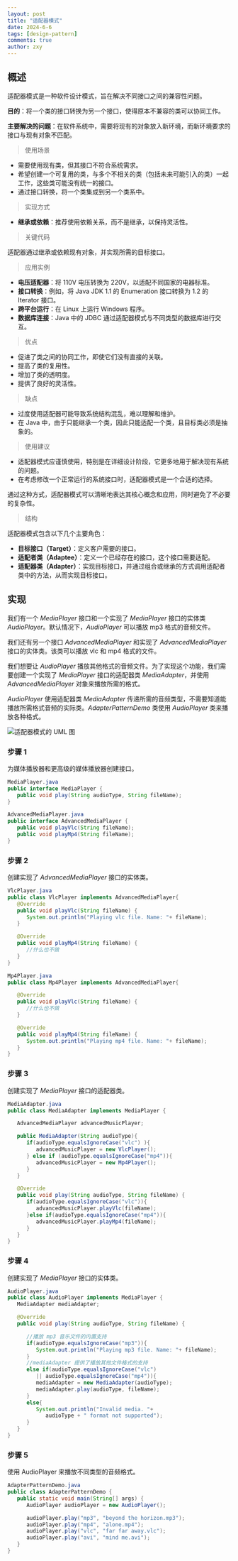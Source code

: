 ```yaml
---
layout: post
title: "适配器模式"
date: 2024-6-6
tags: [design-pattern]
comments: true
author: zxy
---
```


## 概述

适配器模式是一种软件设计模式，旨在解决不同接口之间的兼容性问题。

**目的**：将一个类的接口转换为另一个接口，使得原本不兼容的类可以协同工作。

**主要解决的问题**：在软件系统中，需要将现有的对象放入新环境，而新环境要求的接口与现有对象不匹配。

> 使用场景

- 需要使用现有类，但其接口不符合系统需求。
- 希望创建一个可复用的类，与多个不相关的类（包括未来可能引入的类）一起工作，这些类可能没有统一的接口。
- 通过接口转换，将一个类集成到另一个类系中。

> 实现方式

- **继承或依赖**：推荐使用依赖关系，而不是继承，以保持灵活性。

> 关键代码

适配器通过继承或依赖现有对象，并实现所需的目标接口。

> 应用实例

- **电压适配器**：将 110V 电压转换为 220V，以适配不同国家的电器标准。
- **接口转换**：例如，将 Java JDK 1.1 的 Enumeration 接口转换为 1.2 的 Iterator 接口。
- **跨平台运行**：在 Linux 上运行 Windows 程序。
- **数据库连接**：Java 中的 JDBC 通过适配器模式与不同类型的数据库进行交互。

> 优点

- 促进了类之间的协同工作，即使它们没有直接的关联。
- 提高了类的复用性。
- 增加了类的透明度。
- 提供了良好的灵活性。

> 缺点

- 过度使用适配器可能导致系统结构混乱，难以理解和维护。
- 在 Java 中，由于只能继承一个类，因此只能适配一个类，且目标类必须是抽象的。

> 使用建议

- 适配器模式应谨慎使用，特别是在详细设计阶段，它更多地用于解决现有系统的问题。
- 在考虑修改一个正常运行的系统接口时，适配器模式是一个合适的选择。

通过这种方式，适配器模式可以清晰地表达其核心概念和应用，同时避免了不必要的复杂性。

> 结构

适配器模式包含以下几个主要角色：

- **目标接口（Target）**：定义客户需要的接口。
- **适配者类（Adaptee）**：定义一个已经存在的接口，这个接口需要适配。
- **适配器类（Adapter）**：实现目标接口，并通过组合或继承的方式调用适配者类中的方法，从而实现目标接口。

## 实现

我们有一个 _MediaPlayer_ 接口和一个实现了 _MediaPlayer_ 接口的实体类 _AudioPlayer_。默认情况下，_AudioPlayer_ 可以播放 mp3 格式的音频文件。

我们还有另一个接口 _AdvancedMediaPlayer_ 和实现了 _AdvancedMediaPlayer_ 接口的实体类。该类可以播放 vlc 和 mp4 格式的文件。

我们想要让 _AudioPlayer_ 播放其他格式的音频文件。为了实现这个功能，我们需要创建一个实现了 _MediaPlayer_ 接口的适配器类 _MediaAdapter_，并使用 _AdvancedMediaPlayer_ 对象来播放所需的格式。

_AudioPlayer_ 使用适配器类 _MediaAdapter_ 传递所需的音频类型，不需要知道能播放所需格式音频的实际类。_AdapterPatternDemo_ 类使用 _AudioPlayer_ 类来播放各种格式。

![适配器模式的 UML 图](https://www.runoob.com/wp-content/uploads/2014/08/20210223-adapter.png)

### 步骤 1

为媒体播放器和更高级的媒体播放器创建接口。

```java
MediaPlayer.java
public interface MediaPlayer {
   public void play(String audioType, String fileName);
}

AdvancedMediaPlayer.java
public interface AdvancedMediaPlayer {
   public void playVlc(String fileName);
   public void playMp4(String fileName);
}
```

### 步骤 2

创建实现了 _AdvancedMediaPlayer_ 接口的实体类。

```java
VlcPlayer.java
public class VlcPlayer implements AdvancedMediaPlayer{
   @Override
   public void playVlc(String fileName) {
      System.out.println("Playing vlc file. Name: "+ fileName);
   }

   @Override
   public void playMp4(String fileName) {
      //什么也不做
   }
}

Mp4Player.java
public class Mp4Player implements AdvancedMediaPlayer{

   @Override
   public void playVlc(String fileName) {
      //什么也不做
   }

   @Override
   public void playMp4(String fileName) {
      System.out.println("Playing mp4 file. Name: "+ fileName);
   }
}
```

### 步骤 3

创建实现了 _MediaPlayer_ 接口的适配器类。

```java
MediaAdapter.java
public class MediaAdapter implements MediaPlayer {

   AdvancedMediaPlayer advancedMusicPlayer;

   public MediaAdapter(String audioType){
      if(audioType.equalsIgnoreCase("vlc") ){
         advancedMusicPlayer = new VlcPlayer();
      } else if (audioType.equalsIgnoreCase("mp4")){
         advancedMusicPlayer = new Mp4Player();
      }
   }

   @Override
   public void play(String audioType, String fileName) {
      if(audioType.equalsIgnoreCase("vlc")){
         advancedMusicPlayer.playVlc(fileName);
      }else if(audioType.equalsIgnoreCase("mp4")){
         advancedMusicPlayer.playMp4(fileName);
      }
   }
}
```

### 步骤 4

创建实现了 _MediaPlayer_ 接口的实体类。

```java
AudioPlayer.java
public class AudioPlayer implements MediaPlayer {
   MediaAdapter mediaAdapter;

   @Override
   public void play(String audioType, String fileName) {

      //播放 mp3 音乐文件的内置支持
      if(audioType.equalsIgnoreCase("mp3")){
         System.out.println("Playing mp3 file. Name: "+ fileName);
      }
      //mediaAdapter 提供了播放其他文件格式的支持
      else if(audioType.equalsIgnoreCase("vlc")
         || audioType.equalsIgnoreCase("mp4")){
         mediaAdapter = new MediaAdapter(audioType);
         mediaAdapter.play(audioType, fileName);
      }
      else{
         System.out.println("Invalid media. "+
            audioType + " format not supported");
      }
   }
}
```

### 步骤 5

使用 AudioPlayer 来播放不同类型的音频格式。

```java
AdapterPatternDemo.java
public class AdapterPatternDemo {
   public static void main(String[] args) {
      AudioPlayer audioPlayer = new AudioPlayer();

      audioPlayer.play("mp3", "beyond the horizon.mp3");
      audioPlayer.play("mp4", "alone.mp4");
      audioPlayer.play("vlc", "far far away.vlc");
      audioPlayer.play("avi", "mind me.avi");
   }
}
```
